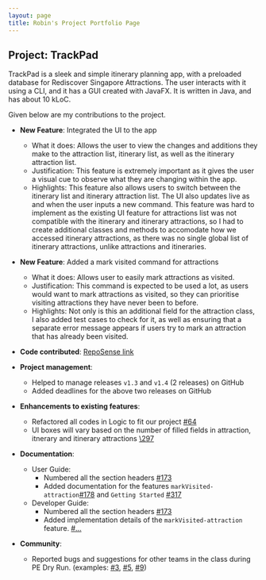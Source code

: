 ```yaml
---
layout: page
title: Robin's Project Portfolio Page
---
```


## Project: TrackPad

TrackPad is a sleek and simple itinerary planning app, with a preloaded database for Rediscover Singapore Attractions. The user interacts with it using a CLI, and it has a GUI created with JavaFX. It is written in Java, and has about 10 kLoC.

Given below are my contributions to the project.

* **New Feature**: Integrated the UI to the app
  * What it does: Allows the user to view the changes and additions they make to the attraction list, itinerary list, as well as the itinerary attraction list.
  * Justification: This feature is extremely important as it gives the user a visual cue to observe what they are changing within the app.
  * Highlights: This feature also allows users to switch between the itinerary list and itinerary attraction list. The UI also updates live as and when the user inputs a new command. This feature was hard to implement as the existing UI feature for attractions list was not compatible with the itinerary and itinerary attractions,
    so I had to create additional classes and methods to accomodate how we accessed itinerary attractions, as there was no single global list of itinerary attractions, unlike attractions and itineraries.

* **New Feature**: Added a mark visited command for attractions
  * What it does: Allows user to easily mark attractions as visited.
  * Justification: This command is expected to be used a lot, as users would want to mark attractions as visited, so they can prioritise visiting attractions they have never been to before.
  * Highlights: Not only is this an additional field for the attraction class, I also added test cases to check for it, as well as ensuring that a separate error message appears if users try to mark an attraction that has already been visited.

* **Code contributed**: [RepoSense link](https://nus-cs2103-ay2021s1.github.io/tp-dashboard/#breakdown=true&search=robinho98&sort=groupTitle&sortWithin=title&since=2020-08-14&timeframe=commit&mergegroup=&groupSelect=groupByRepos&checkedFileTypes=docs~functional-code~test-code~other)

* **Project management**:
  * Helped to manage releases `v1.3` and `v1.4` (2 releases) on GitHub
  * Added deadlines for the above two releases on GitHub

* **Enhancements to existing features**:
  * Refactored all codes in Logic to fit our project [\#64](https://github.com/AY2021S1-CS2103T-T09-3/tp/pull/64)
  * UI boxes will vary based on the number of filled fields in attraction, itnerary and itinerary attractions [\297](https://github.com/AY2021S1-CS2103T-T09-3/tp/pull/297)
  
* **Documentation**:
  * User Guide:
    * Numbered all the section headers [\#173](https://github.com/AY2021S1-CS2103T-T09-3/tp/pull/173/files)
    * Added documentation for the features `markVisited-attraction`[\#178](https://github.com/AY2021S1-CS2103T-T09-3/tp/pull/178/files) and `Getting Started` [\#317](https://github.com/AY2021S1-CS2103T-T09-3/tp/pull/317/files)
  * Developer Guide:
    * Numbered all the section headers [\#173](https://github.com/AY2021S1-CS2103T-T09-3/tp/pull/173/files)
    * Added implementation details of the `markVisited-attraction` feature. [\#...]()

* **Community**:
  * Reported bugs and suggestions for other teams in the class during PE Dry Run. (examples: [\#3](https://github.com/Robinho98/ped/issues/3), [\#5](https://github.com/Robinho98/ped/issues/5), [\#9](https://github.com/Robinho98/ped/issues/9))
